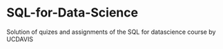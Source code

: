 # SQL-for-Data-Science

Solution of quizes and assignments of the SQL for datascience course by UCDAVIS 
